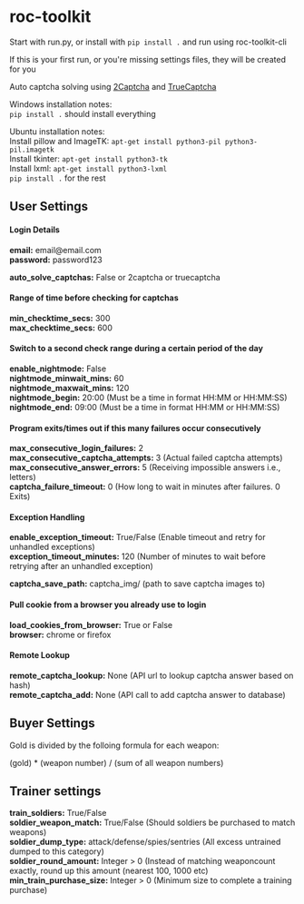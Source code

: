 # roc-toolkit

Start with run.py, or install with `pip install .` and run using roc-toolkit-cli

If this is your first run, or you're missing settings files, they will be created for you

Auto captcha solving using [2Captcha](https://2captcha.com/) and [TrueCaptcha](https://truecaptcha.org/)

Windows installation notes:  
`pip install .` should install everything

Ubuntu installation notes:  
Install pillow and ImageTK:
`apt-get install python3-pil python3-pil.imagetk`  
Install tkinter:
`apt-get install python3-tk`  
Install lxml:
`apt-get install python3-lxml`  
`pip install .` for the rest

## User Settings

#### Login Details

**email:** email<span>@email.</span>com  
**password:** password123

**auto_solve_captchas:** False or 2captcha or truecaptcha

#### Range of time before checking for captchas

**min_checktime_secs:** 300  
**max_checktime_secs:** 600

#### Switch to a second check range during a certain period of the day

**enable_nightmode:** False  
**nightmode_minwait_mins:** 60  
**nightmode_maxwait_mins:** 120  
**nightmode_begin:** 20:00 (Must be a time in format HH:MM or HH:MM:SS)  
**nightmode_end:** 09:00 (Must be a time in format HH:MM or HH:MM:SS)

#### Program exits/times out if this many failures occur consecutively

**max_consecutive_login_failures:** 2  
**max_consecutive_captcha_attempts:** 3 (Actual failed captcha attempts)  
**max_consecutive_answer_errors:** 5 (Receiving impossible answers i.e., letters)  
**captcha_failure_timeout:** 0 (How long to wait in minutes after failures. 0 Exits)

#### Exception Handling

**enable_exception_timeout:** True/False (Enable timeout and retry for unhandled exceptions)  
**exception_timeout_minutes:** 120 (Number of minutes to wait before retrying after an unhandled exception)

**captcha_save_path:** captcha_img/ (path to save captcha images to)

#### Pull cookie from a browser you already use to login

**load_cookies_from_browser:** True or False  
**browser:** chrome or firefox

#### Remote Lookup

**remote_captcha_lookup:** None (API url to lookup captcha answer based on hash)  
**remote_captcha_add:** None (API call to add captcha answer to database)

## Buyer Settings

Gold is divided by the folloing formula for each weapon:

(gold) \* (weapon number) / (sum of all weapon numbers)

## Trainer settings

**train_soldiers:** True/False  
**soldier_weapon_match:** True/False (Should soldiers be purchased to match weapons)  
**soldier_dump_type:** attack/defense/spies/sentries (All excess untrained dumped to this category)  
**soldier_round_amount:** Integer > 0 (Instead of matching weaponcount exactly, round up this amount (nearest 100, 1000 etc)  
**min_train_purchase_size:** Integer > 0 (Minimum size to complete a training purchase)
